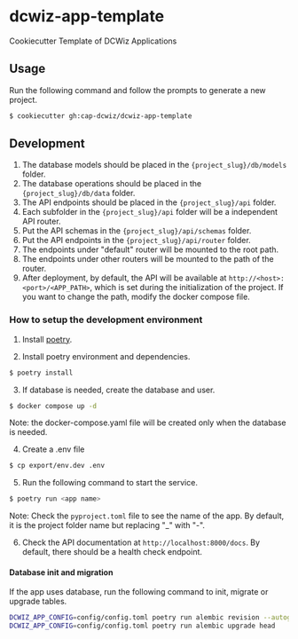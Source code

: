 # dcwiz-app-template
Cookiecutter Template of DCWiz Applications

## Usage

Run the following command and follow the prompts to generate a new project.
```bash
$ cookiecutter gh:cap-dcwiz/dcwiz-app-template
```

## Development

1. The database models should be placed in the `{project_slug}/db/models` folder.
2. The database operations should be placed in the `{project_slug}/db/data` folder.
3. The API endpoints should be placed in the `{project_slug}/api` folder.
4. Each subfolder in the `{project_slug}/api` folder will be a independent API router.
5. Put the API schemas in the `{project_slug}/api/schemas` folder.
6. Put the API endpoints in the `{project_slug}/api/router` folder.
7. The endpoints under "default" router will be mounted to the root path.
8. The endpoints under other routers will be mounted to the path of the router.
9. After deployment, by default, the API will be available at `http://<host>:<port>/<APP_PATH>`, which is set during 
the initialization of the project. If you want to change the path, modify the docker compose file.

### How to setup the development environment

1. Install [poetry](https://python-poetry.org/docs/#installation).

2. Install poetry environment and dependencies.
```bash
$ poetry install
```

3. If database is needed, create the database and user.
```bash
$ docker compose up -d
```
Note: the docker-compose.yaml file will be created only when the database is needed.

4. Create a .env file
```bash
$ cp export/env.dev .env
```

5. Run the following command to start the service.
```bash
$ poetry run <app name>
```
Note: Check the `pyproject.toml` file to see the name of the app. By default, it is the project folder name but 
replacing "_" with "-".

6. Check the API documentation at `http://localhost:8000/docs`. By default, there should be a health check endpoint.

#### Database init and migration
If the app uses database, run the following command to init, migrate or upgrade tables.
```bash
DCWIZ_APP_CONFIG=config/config.toml poetry run alembic revision --autogenerate
DCWIZ_APP_CONFIG=config/config.toml poetry run alembic upgrade head
```

<!-- Deployment is now deprecated in favor of dcwiz-projects centralised development -->
<!--
## Deployment

Note: all the commands should be run in poetry virtual environment.

### 1. populate the `.env` and authorization files.
```bash
ansible-playbook \
  -i ansible/hosts.yaml \
  -e host_group=test \
  -e env_file=export/env.example \
  ansible/up.yaml
```
Note: if env_file is not specified, ".env" will be used by default.

### 2. Build docker images
```bash
docker buildx build \
  --platform linux/amd64,linux/arm64 \
  --push \
  -t ghcr.io/cap-dcwiz/<image_name>:test \
  .
```
where, by default, the image name is the project folder name, and the tag is the host group name.

Note: you may need to login to the container registry first.

### 3. Run the following command to start the service.
```bash
ansible-playbook \
  -i ansible/hosts.yaml \
  -e host_group=test \
  ansible/up.yaml
```

### 4. Run the following command to stop the service.
```bash
ansible-playbook \
  -i ansible/hosts.yaml \
  -e host_group=test \
  ansible/down.yaml
```

### 5. Run the following command to stop the service and clean.
```bash
ansible-playbook \
  -i ansible/hosts.yaml \
  -e host_group=test \
  ansible/clean.yaml
```
Note: this command will remove all the data in the database, as well as populated `.env` and authorization files.

### How to enable github actions

1. ADD `SSH_PRIVATE_KEY` in the repository secrets.
2. Repo settings => Actions => General => Enable "Read and write permissions" 
3. Package settings => Manage Action access => add repo -->
